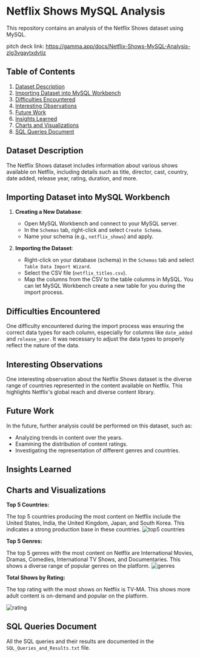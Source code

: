 # Netflix Shows MySQL Analysis

This repository contains an analysis of the Netflix Shows dataset using MySQL.

pitch deck link: https://gamma.app/docs/Netflix-Shows-MySQL-Analysis-zlg3vgaytxdvtiz

## Table of Contents
1. [Dataset Description](#dataset-description)
2. [Importing Dataset into MySQL Workbench](#importing-dataset-into-mysql-workbench)
3. [Difficulties Encountered](#difficulties-encountered)
4. [Interesting Observations](#interesting-observations)
5. [Future Work](#future-work)
6. [Insights Learned](#insights-learned)
7. [Charts and Visualizations](#charts-and-visualizations)
8. [SQL Queries Document](#sql-queries-document)

## Dataset Description

The Netflix Shows dataset includes information about various shows available on Netflix, including details such as title, director, cast, country, date added, release year, rating, duration, and more.

## Importing Dataset into MySQL Workbench

1. **Creating a New Database**:
   - Open MySQL Workbench and connect to your MySQL server.
   - In the `Schemas` tab, right-click and select `Create Schema`.
   - Name your schema (e.g., `netflix_shows`) and apply.

2. **Importing the Dataset**:
   - Right-click on your database (schema) in the `Schemas` tab and select `Table Data Import Wizard`.
   - Select the CSV file (`netflix_titles.csv`).
   - Map the columns from the CSV to the table columns in MySQL. You can let MySQL Workbench create a new table for you during the import process.

## Difficulties Encountered

One difficulty encountered during the import process was ensuring the correct data types for each column, especially for columns like `date_added` and `release_year`. It was necessary to adjust the data types to properly reflect the nature of the data.

## Interesting Observations

One interesting observation about the Netflix Shows dataset is the diverse range of countries represented in the content available on Netflix. This highlights Netflix's global reach and diverse content library.

## Future Work

In the future, further analysis could be performed on this dataset, such as:
- Analyzing trends in content over the years.
- Examining the distribution of content ratings.
- Investigating the representation of different genres and countries.

## Insights Learned
## Charts and Visualizations

**Top 5 Countries:**

The top 5 countries producing the most content on Netflix include the United States, India, the United Kingdom, Japan, and South Korea. This indicates a strong production base in these countries.
![top5 countries](https://github.com/kepher99/MySQL-Dataset-Analysis/assets/84464425/f6d6bbc0-ffec-4ed4-bdd6-c08730f36704)

**Top 5 Genres:**

The top 5 genres with the most content on Netflix are International Movies, Dramas, Comedies, International TV Shows, and Documentaries. This shows a diverse range of popular genres on the platform.
![genres](https://github.com/kepher99/MySQL-Dataset-Analysis/assets/84464425/2e9a6b84-550e-45d7-89d4-c22e265a7a8c)

**Total Shows by Rating:**

The top rating  with the most shows on Netflix is TV-MA. This shows more adult content is on-demand and popular on the platform.

![rating](https://github.com/kepher99/MySQL-Dataset-Analysis/assets/84464425/bcf6936d-f0b8-4d40-ae11-f4338c45abda)

## SQL Queries Document

All the SQL queries and their results are documented in the `SQL_Queries_and_Results.txt` file.
